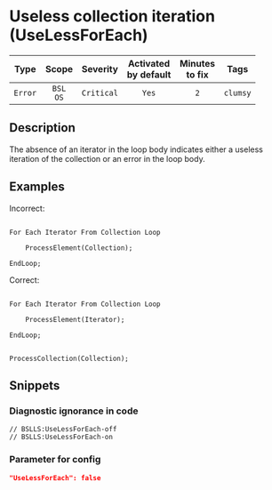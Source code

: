 # Useless collection iteration (UseLessForEach)

|  Type   |        Scope        |  Severity  | Activated<br>by default | Minutes<br>to fix |   Tags   |
|:-------:|:-------------------:|:----------:|:-----------------------------:|:-----------------------:|:--------:|
| `Error` | `BSL`<br>`OS` | `Critical` |             `Yes`             |           `2`           | `clumsy` |

<!-- Блоки выше заполняются автоматически, не трогать -->
## Description

The absence of an iterator in the loop body indicates either a useless iteration of the collection or an error in the loop body.

## Examples

Incorrect:

```Bsl

For Each Iterator From Collection Loop

    ProcessElement(Collection);

EndLoop;

```

Correct:

```Bsl

For Each Iterator From Collection Loop

    ProcessElement(Iterator);

EndLoop;

```

```bsl

ProcessCollection(Collection);

```

## Snippets

<!-- Блоки ниже заполняются автоматически, не трогать -->
### Diagnostic ignorance in code

```bsl
// BSLLS:UseLessForEach-off
// BSLLS:UseLessForEach-on
```

### Parameter for config

```json
"UseLessForEach": false
```
